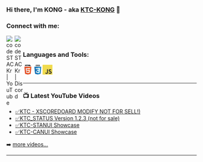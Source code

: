 ### Hi there, I'm KONG - aka [KTC-KONG][website] 👋
 
### Connect with me:

[<img align="left" alt="codeSTACKr | YouTube" width="22px" src="https://cdn.jsdelivr.net/npm/simple-icons@v3/icons/youtube.svg" />][youtube]
[<img align="left" alt="codeSTACKr | Discord" width="22px" src="https://cdn.jsdelivr.net/npm/simple-icons@v3/icons/discord.svg" />][discord]

<br />

### Languages and Tools:

[<img align="left" alt="HTML5" width="26px" src="https://raw.githubusercontent.com/github/explore/80688e429a7d4ef2fca1e82350fe8e3517d3494d/topics/html/html.png" />][webdevplaylist]
[<img align="left" alt="CSS3" width="26px" src="https://raw.githubusercontent.com/github/explore/80688e429a7d4ef2fca1e82350fe8e3517d3494d/topics/css/css.png" />][cssplaylist]
[<img align="left" alt="JavaScript" width="26px" src="https://raw.githubusercontent.com/github/explore/80688e429a7d4ef2fca1e82350fe8e3517d3494d/topics/javascript/javascript.png" />][jsplaylist]
 

<br />
<br />


---

### 📺 Latest YouTube Videos

<!-- YOUTUBE:START -->
- [✅KTC - XSCOREDOARD MODIFY NOT FOR SELL!)](https://www.youtube.com/watch?v=UycfnAtHyis&ab_channel=KTC-UIShowcase)
- [✅KTC_STATUS Version 1.2.3 (not for sale)](https://www.youtube.com/watch?v=7l_j-wCqFZk&ab_channel=KTC-UIShowcase)
- [✅KTC-STANUI Showcase](https://www.youtube.com/watch?v=lwXXKrF_3yY&t=2s&ab_channel=KTC-UIShowcase)
- [✅KTC-CANUI Showcase](https://www.youtube.com/watch?v=SQclHmJuAgE&t=165s&ab_channel=KTC-UIShowcase)
<!-- YOUTUBE:END -->

➡️ [more videos...](https://www.youtube.com/channel/UCQetyYK42g5aDVNLqEbEt4Q/videos)

---


[website]: https://discord.gg/3aVGDaCwB7
[youtube]: https://www.youtube.com/channel/UCQetyYK42g5aDVNLqEbEt4Q
[discord]: https://discord.gg/3aVGDaCwB7
[linkedin]: https://linkedin.com/in/codeSTACKr
[webdevplaylist]: https://www.w3schools.com/html/
[jsplaylist]: https://www.javascript.com/
[cssplaylist]: https://css-tricks.com/

